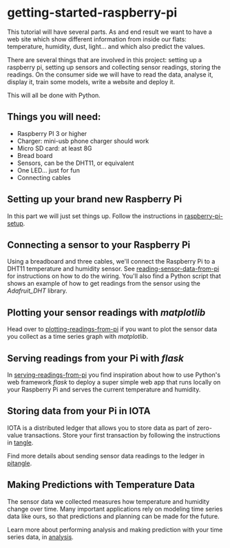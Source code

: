 # getting-started-raspberry-pi

This tutorial will have several parts. As and end result we want to have a web site which show different information from inside our flats: temperature, humidity, dust, light... and which also predict the values.

There are several things that are involved in this project: setting up a raspberry pi, setting up sensors and collecting sensor readings, storing the readings. 
On the consumer side we will have to read the data, analyse it, display it, train some models, write a website and deploy it.

This will all be done with Python.

## Things you will need:

* Raspberry PI 3 or higher
* Charger: mini-usb phone charger should work
* Micro SD card: at least 8G
* Bread board
* Sensors, can be the DHT11, or equivalent
* One LED... just for fun
* Connecting cables


## Setting up your brand new Raspberry Pi

In this part we will just set things up. Follow the instructions in [raspberry-pi-setup](pisetup/raspberry-pi-setup.md).

## Connecting a sensor to your Raspberry Pi

Using a breadboard and three cables, we'll connect the Raspberry Pi to a DHT11 temperature and humidity sensor.
See [reading-sensor-data-from-pi](sensorsetup/reading-sensor-data-from-pi.md) for instructions on how to do the wiring. 
You'll also find a Python script that shows an example of how to get readings from the sensor using the *Adafruit_DHT* library.

## Plotting your sensor readings with *matplotlib*

Head over to [plotting-readings-from-pi](fun/matplotlib/plotting-readings-from-pi.md) if you want to plot the sensor data you collect as a time series graph with *matplotlib*. 

## Serving readings from your Pi with *flask*

In [serving-readings-from-pi](fun/flask/serving-readings-from-pi.md) you find inspiration about how to use Python's web framework *flask* to deploy a super simple web app that runs locally on your Raspberry Pi and serves the current temperature and humidity.
  
## Storing data from your Pi in IOTA

IOTA is a distributed ledger that allows you to store data as part of zero-value transactions. 
Store your first transaction by following the instructions in [tangle](tangle/README.md).

Find more details about sending sensor data readings to the ledger in [pitangle](pitangle/README.md).
 
## Making Predictions with Temperature Data

The sensor data we collected measures how temperature and humidity change over time. Many important applications rely on modeling time series data like ours, so that predictions and planning can be made for the future.

Learn more about performing analysis and making prediction with your time series data, in [analysis](analysis/README.md).

